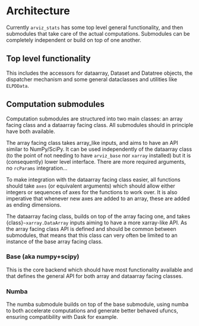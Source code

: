 # Architecture
Currently `arviz_stats` has some top level general functionality, and then submodules
that take care of the actual computations. Submodules can be completely independent or
build on top of one another.

## Top level functionality
This includes the accessors for dataarray, Dataset and Datatree objects,
the dispatcher mechanism and some general dataclasses and utilities like `ELPDData`.

## Computation submodules
Computation submodules are structured into two main classes: an array facing class and a dataarray facing class. All submodules should in principle have both available.

The array facing class takes array_like inputs, and aims to have an API similar to NumPy/SciPy.
It can be used independently of the dataarray class (to the point of not needing to have
`arviz_base` nor `xarray` installed) but it is (consequently) lower level interface.
There are more required arguments, no `rcParams` integration...

To make integration with the dataarray facing class easier, all functions should take
`axes` (or equivalent arguments) which should allow either integers or sequences of axes
for the functions to work over.
It is also imperative that whenever new axes are added to an array,
these are added as ending dimensions.

The dataarray facing class, builds on top of the array facing one, and takes
{class}`~xarray.DataArray` inputs aiming to have a more xarray-like API.
As the array facing class API is defined and should be common between submodules,
that means that this class can very often be limited to an instance of the base array facing class.


### Base (aka numpy+scipy)
This is the core backend which should have most functionality available and that defines
the general API for both array and dataarray facing classes.

### Numba
The numba submodule builds on top of the base submodule, using numba to both
accelerate computations and generate better behaved ufuncs, ensuring compatibility
with Dask for example.
